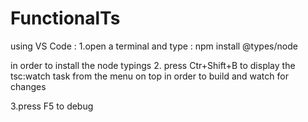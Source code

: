 ﻿# FunctionalTs

using VS Code : 
1.open a terminal and type : 
npm install @types/node

in order to install the node typings 
2. press Ctr+Shift+B to display the tsc:watch task from the menu on top in order to build and watch for changes 

3.press F5 to debug 
